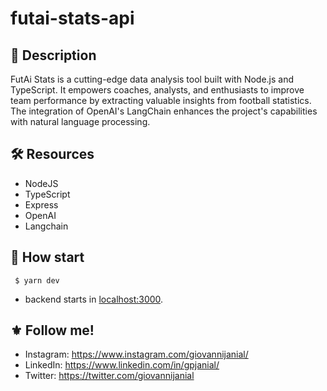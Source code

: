 # futai-stats-api

## :open_book: Description
FutAi Stats is a cutting-edge data analysis tool built with Node.js and TypeScript. 
It empowers coaches, analysts, and enthusiasts to improve team performance by extracting valuable insights from football statistics. 
The integration of OpenAI's LangChain enhances the project's capabilities with natural language processing. 

## :hammer_and_wrench: Resources
- NodeJS
- TypeScript
- Express
- OpenAI
- Langchain

## :rocket: How start
```
 $ yarn dev
```
- backend starts in [localhost:3000](http://localhost:3000/).

## :fleur_de_lis: Follow me!
- Instagram: https://www.instagram.com/giovannijanial/
- LinkedIn: https://www.linkedin.com/in/gpjanial/
- Twitter: https://twitter.com/giovannijanial
